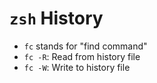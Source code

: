 # `zsh` History

- `fc` stands for "find command"
- `fc -R`: Read from history file
- `fc -W`: Write to history file
